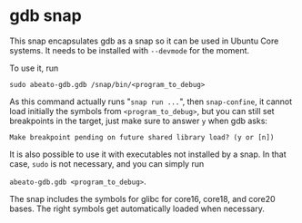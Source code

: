 # gdb snap

This snap encapsulates gdb as a snap so it can be used in Ubuntu Core
systems. It needs to be installed with `--devmode` for the moment.

To use it, run

`sudo abeato-gdb.gdb /snap/bin/<program_to_debug>`

As this command actually runs "`snap run ...`", then `snap-confine`, it
cannot load initially the symbols from `<program_to_debug>`, but you can
still set breakpoints in the target, just make sure to answer `y` when
gdb asks:

`Make breakpoint pending on future shared library load? (y or [n])`

It is also possible to use it with executables not installed by a snap.
In that case, `sudo` is not necessary, and you can simply run

`abeato-gdb.gdb <program_to_debug>`.

The snap includes the symbols for glibc for core16, core18, and core20
bases. The right symbols get automatically loaded when necessary.
